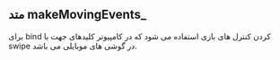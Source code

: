 ## متد makeMovingEvents\_

برای bind کردن کنترل های بازی استفاده می شود که در کامپیوتر کلیدهای جهت یا swipe در گوشی های موبایلی می باشد.
